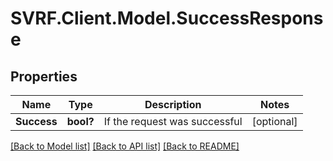 # SVRF.Client.Model.SuccessResponse
## Properties

Name | Type | Description | Notes
------------ | ------------- | ------------- | -------------
**Success** | **bool?** | If the request was successful | [optional] 

[[Back to Model list]](../README.md#documentation-for-models) [[Back to API list]](../README.md#documentation-for-api-endpoints) [[Back to README]](../README.md)

